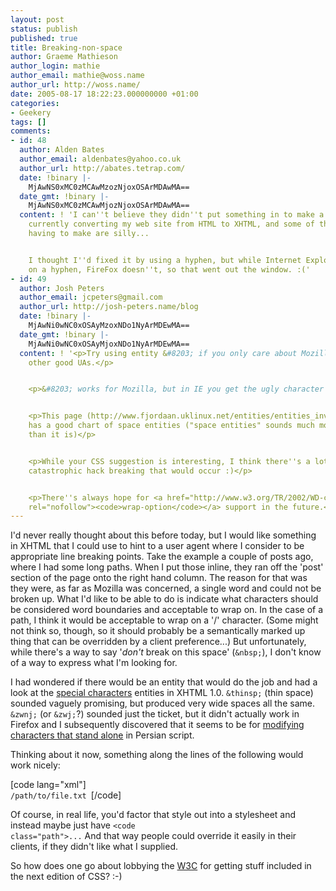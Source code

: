 ```yaml
---
layout: post
status: publish
published: true
title: Breaking-non-space
author: Graeme Mathieson
author_login: mathie
author_email: mathie@woss.name
author_url: http://woss.name/
date: 2005-08-17 18:22:23.000000000 +01:00
categories:
- Geekery
tags: []
comments:
- id: 48
  author: Alden Bates
  author_email: aldenbates@yahoo.co.uk
  author_url: http://abates.tetrap.com/
  date: !binary |-
    MjAwNS0xMC0zMCAwMzozNjoxOSArMDAwMA==
  date_gmt: !binary |-
    MjAwNS0xMC0zMCAwMjozNjoxOSArMDAwMA==
  content: ! 'I can''t believe they didn''t put something in to make a breaking non-space!  I''m
    currently converting my web site from HTML to XHTML, and some of the changes I''m
    having to make are silly...


    I thought I''d fixed it by using a hyphen, but while Internet Explorer breaks
    on a hyphen, FireFox doesn''t, so that went out the window. :('
- id: 49
  author: Josh Peters
  author_email: jcpeters@gmail.com
  author_url: http://josh-peters.name/blog
  date: !binary |-
    MjAwNi0wNC0xOSAyMzoxNDo1NyArMDEwMA==
  date_gmt: !binary |-
    MjAwNi0wNC0xOSAyMjoxNDo1NyArMDEwMA==
  content: ! '<p>Try using entity &#8203; if you only care about Mozilla, Opera, and
    other good UAs.</p>


    <p>&#8203; works for Mozilla, but in IE you get the ugly character not found box.</p>


    <p>This page (http://www.fjordaan.uklinux.net/entities/entities_invisible.html)
    has a good chart of space entities ("space entities" sounds much more interesting
    than it is)</p>


    <p>While your CSS suggestion is interesting, I think there''s a lot of room for
    catastrophic hack breaking that would occur :)</p>


    <p>There''s always hope for <a href="http://www.w3.org/TR/2002/WD-css3-text-20021024/#wrap-option-prop"
    rel="nofollow"><code>wrap-option</code></a> support in the future.</p>'
---
```

I'd never really thought about this before today, but I would like something in XHTML that I could use to hint to a user agent where I consider to be appropriate line breaking points.  Take the example a couple of posts ago, where I had some long paths.  When I put those inline, they ran off the 'post' section of the page onto the right hand column.  The reason for that was they were, as far as Mozilla was concerned, a single word and could not be broken up.  What I'd like to be able to do is indicate what characters should be considered word boundaries and acceptable to wrap on.  In the case of a path, I think it would be acceptable to wrap on a '/' character.  (Some might not think so, though, so it should probably be a semantically marked up thing that can be overridden by a client preference...)  But unfortunately, while there's a way to say '<em>don't</em> break on this space' (<code>&amp;nbsp;</code>), I don't know of a way to express what I'm looking for.

I had wondered if there would be an entity that would do the job and had a look at the <a href="http://www.w3.org/TR/xhtml1/dtds.html#a_dtd_Special_characters">special characters</a> entities in XHTML 1.0.  <code>&amp;thinsp;</code> (thin space) sounded vaguely promising, but produced very wide spaces all the same.  <code>&amp;zwnj;</code> (or <code>&amp;zwj;</code>?) sounded just the ticket, but it didn't actually work in Firefox and I subsequently discovered that it seems to be for <a href="http://students.washington.edu/irina/persianword/zwj.htm">modifying characters that stand alone</a> in Persian script.

Thinking about it now, something along the lines of the following would work nicely:

[code lang="xml"]<code style="acceptable-linebreak-chars: /.-;">
  /path/to/file.txt
</code>[/code]

Of course, in real life, you'd factor that style out into a stylesheet and instead maybe just have <code>&lt;code class="path"&gt;...</code>  And that way people could override it easily in their clients, if they didn't like what I supplied.

So how does one go about lobbying the <a href="http://www.w3.org/" title="World Wide Web Consortium">W3C</a> for getting stuff included in the next edition of CSS? :-)
